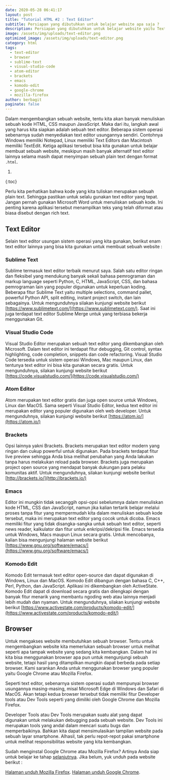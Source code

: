 ```yaml
---
date: 2020-05-28 06:41:17
layout: post
title: "Tutorial HTML #2 : Text Editor"
subtitle: Persiapan yang dibutuhkan untuk belajar website apa saja ?
description: Persiapan yang dibutuhkan untuk belajar website yaitu Text Editor dan Browser. Contohnya Sublime Text dan Google Chrome
image: /assets/img/uploads/text-editor.png
optimized_image: /assets/img/uploads/text-editor.png
category: html
tags:
  - text-editor
  - browser
  - sublime-text
  - visual-studio-code
  - atom-editor
  - brackets
  - emacs
  - komodo-edit
  - google-chrome
  - mozilla-firefox
author: berbagit
paginate: false
---
```


Dalam mengembangkan sebuah website, tentu kita akan banyak menuliskan sebuah kode HTML, CSS maupun JavaScript. Maka dari itu, langkah awal yang harus kita siapkan adalah sebuah text editor. Beberapa sistem operasi sebenarnya sudah menyediakan text editor usungannya sendiri. Contohnya Windows memiliki Notepad, Linux memiliki Text Editors dan Macintosh memiliki TextEdit. Ketiga aplikasi tersebut bisa kita gunakan untuk belajar membuat sebuah website, meskipun masih banyak alternatif text editor lainnya selama masih dapat menyimpan sebuah plain text dengan format `.html`.

1. 
{:toc}

Perlu kita perhatikan bahwa kode yang kita tuliskan merupakan sebuah plain text. Sehingga pastikan untuk selalu gunakan text editor yang tepat. Jangan pernah gunakan Microsoft Word untuk menuliskan sebuah kode. Ini penting karena aplikasi tersebut menampilkan teks yang telah diformat atau biasa disebut dengan rich text.

## Text Editor
Selain text editor usungan sistem operasi yang kita gunakan, berikut enam text editor lainnya yang bisa kita gunakan untuk membuat sebuah website :

### Sublime Text
Sublime termasuk text editor terbaik menurut saya. Salah satu editor ringan dan fleksibel yang mendukung banyak sekali bahasa pemrograman dan markup language seperti Python, C, HTML, JavaScript, CSS, dan bahasa pemrograman lain yang populer digunakan untuk keperluan koding. Beberapa fitur Sublime Text yaitu multiple selections, command pallet, powerful Python API, split editing, instant project switch, dan lain sebagainya. Untuk mengunduhnya silakan kunjungi website berikut [https://www.sublimetext.com/](https://www.sublimetext.com/). Saat ini juga terdapat text editor Sublime Merge untuk yang terbiasa bekerja menggunakan Git.

### Visual Studio Code
Visual Studio Editor merupakan sebuah text editor yang dikembangkan oleh Microsoft. Dalam text editor ini terdapat fitur debugging, Git control, syntax highlighting, code completion, snippets dan code refactoring. Visual Studio Code tersedia untuk sistem operasi Windows, Mac maupun Linux, dan tentunya text editor ini bisa kita gunakan secara gratis. Untuk mengunduhnya, silakan kunjungi website berikut [https://code.visualstudio.com/](https://code.visualstudio.com/)

### Atom Editor
Atom merupakan text editor gratis dan juga open source untuk Windows, Linux dan MacOS. Sama seperti Visual Studio Editor, kedua text editor ini merupakan editor yang populer digunakan oleh web developer. Untuk mengunduhnya, silakan kunjungi website berikut [https://atom.io/](https://atom.io/)

### Brackets
Opsi lainnya yakni Brackets. Brackets merupakan text editor modern yang ringan dan cukup powerful untuk digunakan. Pada brackets terdapat fitur live preview sehingga Anda bisa melihat perubahan yang Anda lakukan tanpa harus melakukan reload pada browser. Brackets juga merupakan project open source yang mendapat banyak dukungan para pelaku komunitas aktif. Untuk mengunduhnya, silakan kunjungi website berikut [http://brackets.io/](http://brackets.io/)

### Emacs
Editor ini mungkin tidak secanggih opsi-opsi sebelumnya dalam menuliskan kode HTML, CSS dan JavaScript, namun jika kalian tertarik belajar melalui proses tanpa fitur yang mempermudah kita dalam menuliskan sebuah kode tersebut, maka ini merupakan text editor yang cocok untuk dicoba. Emacs memiliki fitur yang tidak disangka-sangka untuk sebuah text editor, seperti news reader, kalkulator dan fitur untuk enkripsi/dekripsi file. Emacs tersedia untuk Windows, Macs maupun Linux secara gratis. Untuk mencobanya, kalian bisa mengunjungi halaman website berikut [https://www.gnu.org/software/emacs/](https://www.gnu.org/software/emacs/)

### Komodo Edit
Komodo Edit termasuk text editor open-source dan dapat digunakan di Windows, Linux dan MacOS. Komodo Edit dibangun dengan bahasa C, C++, Perl, Python, dan JavaScript. Aplikasi ini dikembangkan oleh ActiveState. Komodo Edit dapat di download secara gratis dan dilengkapi dengan banyak fitur menarik yang membantu ngoding web atau lainnya menjadi lebih mudah dan nyaman. Untuk mengunduhnya, silakan kunjungi website berikut [https://www.activestate.com/products/komodo-edit/](https://www.activestate.com/products/komodo-edit/)

## Browser
Untuk mengakses website membutuhkan sebuah browser. Tentu untuk mengembangkan website kita memerlukan sebuah browser untuk melihat seperti apa tampak website yang sedang kita kembangkan. Dalam hal ini kita bisa menggunakan browser apa pun untuk mengunjungi sebuah website, tetapi hasil yang ditampilkan mungkin dapat berbeda pada setiap browser. Kami sarankan Anda untuk menggunakan browser yang populer yaitu Google Chrome atau Mozilla Firefox.

Seperti text editor, sebenarnya sistem operasi sudah mempunyai browser usungannya masing-masing, misal Microsoft Edge di Windows dan Safari di MacOS. Akan tetapi kedua browser tersebut tidak memiliki fitur Developer tools atau Dev Tools seperti yang dimiliki oleh Google Chrome dan Mozilla Firefox.

Developer Tools atau Dev Tools merupakan suatu alat yang dapat digunakan untuk melakukan debugging pada sebuah website. Dev Tools ini merupakan tools yang andal dalam mencari suatu bugs dan memperbaikinya. Bahkan kita dapat mensimulasikan tampilan website pada sebuah layar smartphone. Alhasil, tak perlu repot-repot pakai smartphone untuk melihat responsibilitas website yang kita kembangkan.

Sudah menginstal Google Chrome atau Mozilla Firefox? Artinya Anda siap untuk belajar ke tahap [selanjutnya](/dasar-html). Jika belum, yuk unduh pada website berikut :

[Halaman unduh Mozilla Firefox](https://www.mozilla.org/id/firefox/new/).
[Halaman unduh Google Chrome](https://www.google.com/intl/id_id/chrome/).